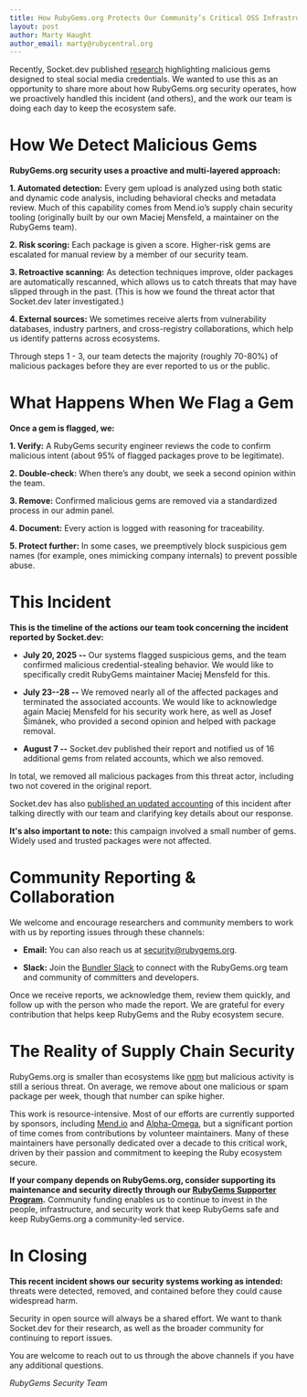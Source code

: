 ```yaml
---
title: How RubyGems.org Protects Our Community’s Critical OSS Infrastructure
layout: post
author: Marty Haught
author_email: marty@rubycentral.org
---
```


Recently, Socket.dev published [research](https://socket.dev/blog/60-malicious-ruby-gems-used-in-targeted-credential-theft-campaign) highlighting malicious gems
designed to steal social media credentials. We wanted to use this as an
opportunity to share more about how RubyGems.org security operates, how
we proactively handled this incident (and others), and the work our team
is doing each day to keep the ecosystem safe.

# How We Detect Malicious Gems

**RubyGems.org security uses a proactive and multi-layered approach:**

**1. Automated detection:** Every gem upload is analyzed using both
static and dynamic code analysis, including behavioral checks and
metadata review. Much of this capability comes from Mend.io’s
supply chain security tooling (originally built by our own Maciej
Mensfeld, a maintainer on the RubyGems team).

**2. Risk scoring:** Each package is given a score. Higher-risk gems
are escalated for manual review by a member of our security team.

**3. Retroactive scanning:** As detection techniques improve, older
packages are automatically rescanned, which allows us to catch
threats that may have slipped through in the past. (This is how we
found the threat actor that Socket.dev later investigated.)

**4. External sources:** We sometimes receive alerts from vulnerability
databases, industry partners, and cross-registry collaborations,
which help us identify patterns across ecosystems.

Through steps 1 - 3, our team detects the majority (roughly 70-80%) of
malicious packages before they are ever reported to us or the public.

# What Happens When We Flag a Gem

**Once a gem is flagged, we:**

**1. Verify:** A RubyGems security engineer reviews the code to confirm
malicious intent (about 95% of flagged packages prove to be
legitimate).

**2. Double-check:** When there’s any doubt, we seek a second opinion
within the team.

**3. Remove:** Confirmed malicious gems are removed via a standardized
process in our admin panel.

**4. Document:** Every action is logged with reasoning for
traceability.

**5. Protect further:** In some cases, we preemptively block suspicious
gem names (for example, ones mimicking company internals) to
prevent possible abuse.

# This Incident

**This is the timeline of the actions our team took concerning the
incident reported by Socket.dev:**

-   **July 20, 2025 --** Our systems flagged suspicious gems, and the
    team confirmed malicious credential-stealing behavior. We would
    like to specifically credit RubyGems maintainer Maciej Mensfeld
    for this.

-   **July 23--28 --** We removed nearly all of the affected packages
    and terminated the associated accounts. We would like to
    acknowledge again Maciej Mensfeld for his security work here, as
    well as Josef Šimánek, who provided a second opinion and helped
    with package removal.

-   **August 7 --** Socket.dev published their report and notified us of
    16 additional gems from related accounts, which we also removed.

In total, we removed all malicious packages from this threat actor,
including two not covered in the original report.

Socket.dev has also [published an updated accounting](https://socket.dev/blog/follow-up-on-malicious-ruby-gems-campaign) of this incident
after talking directly with our team and clarifying key details about
our response.

**It's also important to note:** this campaign involved a small number
of gems. Widely used and trusted packages were not affected.

# Community Reporting & Collaboration

We welcome and encourage researchers and community members to work with
us by reporting issues through these channels:

-   **Email:** You can also reach us at
    [security@rubygems.org](mailto:security@rubygems.org).

-   **Slack:** Join the [Bundler
    Slack](https://join.slack.com/t/bundler/shared_invite/zt-1rrsuuv3m-OmXKWQf8K6iSla4~F1DBjQ)
    to connect with the RubyGems.org team and community of committers
    and developers.

Once we receive reports, we acknowledge them, review them quickly, and
follow up with the person who made the report. We are grateful for every
contribution that helps keep RubyGems and the Ruby ecosystem secure.

# The Reality of Supply Chain Security

RubyGems.org is smaller than ecosystems like
[npm](https://github.com/npm) but malicious activity is
still a serious threat. On average, we remove about one malicious or
spam package per week, though that number can spike higher.

This work is resource-intensive. Most of our efforts are currently
supported by sponsors, including [Mend.io](http://mend.io)
and [Alpha-Omega](https://alpha-omega.dev/), but a
significant portion of time comes from contributions by volunteer
maintainers. Many of these maintainers have personally dedicated over a
decade to this critical work, driven by their passion and commitment to
keeping the Ruby ecosystem secure.

**If your company depends on RubyGems.org, consider supporting its
maintenance and security directly through our [RubyGems Supporter
Program](https://rubycentral.org/news/rubygems-org-funding-model-a-new-path-for-community-led-growth/).**
Community funding enables us to continue to invest in the people,
infrastructure, and security work that keep RubyGems safe and keep
RubyGems.org a community-led service.

# In Closing

**This recent incident shows our security systems working as intended:**
threats were detected, removed, and contained before they could cause
widespread harm.

Security in open source will always be a shared effort. We want to thank
Socket.dev for their research, as well as the broader community for
continuing to report issues.

You are welcome to reach out to us through the above channels if you
have any additional questions.

*RubyGems Security Team*
